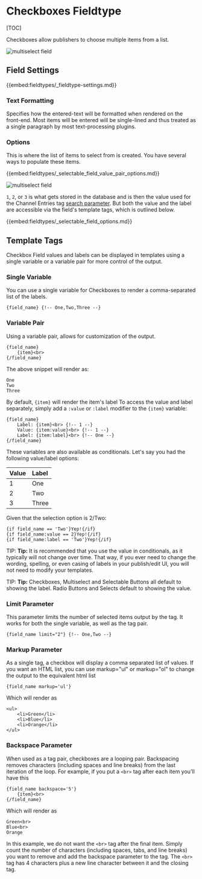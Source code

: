 <!--
    This source file is part of the open source project
    ExpressionEngine User Guide (https://github.com/ExpressionEngine/ExpressionEngine-User-Guide)

    @link      https://expressionengine.com/
    @copyright Copyright (c) 2003-2020, Packet Tide, LLC (https://packettide.com)
    @license   https://expressionengine.com/license Licensed under Apache License, Version 2.0
-->

# Checkboxes Fieldtype

[TOC]

Checkboxes allow publishers to choose multiple items from a list. 

![multiselect field](_images/cp-field-multiselect.png)

## Field Settings

{{embed:fieldtypes/_fieldtype-settings.md}}

### Text Formatting

Specifies how the entered-text will be formatted when rendered on the front-end. Most items will be entered will be single-lined and thus treated as a single paragraph by most text-processing plugins.

### Options

This is where the list of items to select from is created. You have several ways to populate these items.

{{embed:fieldtypes/_selectable_field_value_pair_options.md}}

![multiselect field](_images/cp-field-multiselect.png)

`1`, `2`, or `3` is what gets stored in the database and is then the value used for the Channel Entries tag [search parameter](channels/entries.md#searchfield_name). But both the value and the label are accessible via the field's template tags, which is outlined below.

{{embed:fieldtypes/_selectable_field_options.md}}

## Template Tags

Checkbox Field values and labels can be displayed in templates using a single variable or a variable pair for more control of the output.

### Single Variable

You can use a single variable for Checkboxes to render a comma-separated list of the labels.

```
{field_name} {!-- One,Two,Three --}
```

### Variable Pair

Using a variable pair, allows for customization of the output.

    {field_name}
        {item}<br>
    {/field_name}

The above snippet will render as:

```
One
Two
Three
```

By default, `{item}` will render the item's label To access the value and label separately, simply add a `:value` or `:label` modifier to the `{item}` variable:

    {field_name}
        Label: {item}<br> {!-- 1 --}
        Value: {item:value}<br> {!-- 1 --}
        Label: {item:label}<br> {!-- One --}
    {/field_name}


These variables are also available as conditionals. Let's say you had the following value/label options:

| Value | Label |
| :---- | :---- |
| 1     | One   |
| 2     | Two   |
| 3     | Three |

Given that the selection option is 2/Two:

    {if field_name == 'Two'}Yep!{/if}
    {if field_name:value == 2}Yep!{/if}
    {if field_name:label == 'Two'}Yep!{/if}

TIP: **Tip:** It is recommended that you use the value in conditionals, as it typically will not change over time. That way, if you ever need to change the wording, spelling, or even casing of labels in your publish/edit UI, you will not need to modify your templates.

TIP: **Tip:** Checkboxes, Multiselect and Selectable Buttons all default to showing the label. Radio Buttons and Selects default to showing the value. 

### Limit Parameter

This parameter limits the number of selected items output by the tag. It works for both the single variable, as well as the tag pair.

```
{field_name limit="2"} {!-- One,Two --}
```

### Markup Parameter

As a single tag, a checkbox will display a comma separated list of values. If you want an HTML list, you can use markup="ul" or markup="ol" to change the output to the equivalent html list

    {field_name markup='ul'}

Which will render as

    <ul>
        <li>Green</li>
        <li>Blue</li>
        <li>Orange</li>
    </ul>

### Backspace Parameter

When used as a tag pair, checkboxes are a looping pair. Backspacing removes characters (including spaces and line breaks) from the last iteration of the loop. For example, if you put a `<br>` tag after each item you'll have this

    {field_name backspace='5'}
        {item}<br>
    {/field_name}

Which will render as

    Green<br>
    Blue<br>
    Orange

In this example, we do not want the `<br>` tag after the final item. Simply count the number of characters (including spaces, tabs, and line breaks) you want to remove and add the backspace parameter to the tag. The `<br>` tag has 4 characters plus a new line character between it and the closing tag.
